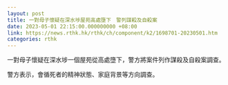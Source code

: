 ```yaml
---
layout: post
title: 一對母子懷疑在深水埗屋苑高處墮下　警列謀殺及自殺案
date: 2023-05-01 22:15:00.000000000 +08:00
link: https://news.rthk.hk/rthk/ch/component/k2/1698701-20230501.htm
categories: rthk
---
```


一對母子懷疑在深水埗一個屋苑從高處墮下，警方將案件列作謀殺及自殺案調查。

警方表示，會循死者的精神狀態、家庭背景等方向調查。
